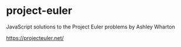# project-euler

JavaScript solutions to the Project Euler problems by Ashley Wharton

https://projecteuler.net/